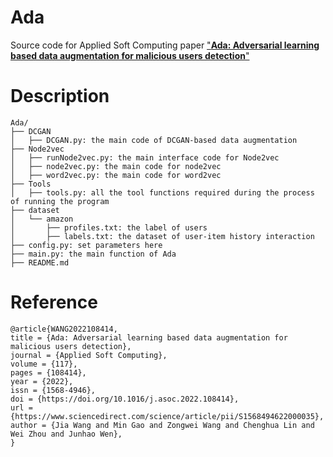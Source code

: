 # Ada
Source code for Applied Soft Computing paper ["**Ada: Adversarial learning based data augmentation for malicious users detection**"](https://doi.org/10.1016/j.asoc.2022.108414)


# Description

```
Ada/
├── DCGAN
│   ├── DCGAN.py: the main code of DCGAN-based data augmentation
├── Node2vec
│   ├── runNode2vec.py: the main interface code for Node2vec
│   ├── node2vec.py: the main code for node2vec
│   ├── word2vec.py: the main code for word2vec
├── Tools
│   ├── tools.py: all the tool functions required during the process of running the program
├── dataset
│   └── amazon
│       ├── profiles.txt: the label of users
│       ├── labels.txt: the dataset of user-item history interaction
├── config.py: set parameters here
├── main.py: the main function of Ada
├── README.md
```

# Reference

```
@article{WANG2022108414,
title = {Ada: Adversarial learning based data augmentation for malicious users detection},
journal = {Applied Soft Computing},
volume = {117},
pages = {108414},
year = {2022},
issn = {1568-4946},
doi = {https://doi.org/10.1016/j.asoc.2022.108414},
url = {https://www.sciencedirect.com/science/article/pii/S1568494622000035},
author = {Jia Wang and Min Gao and Zongwei Wang and Chenghua Lin and Wei Zhou and Junhao Wen},
}

```
